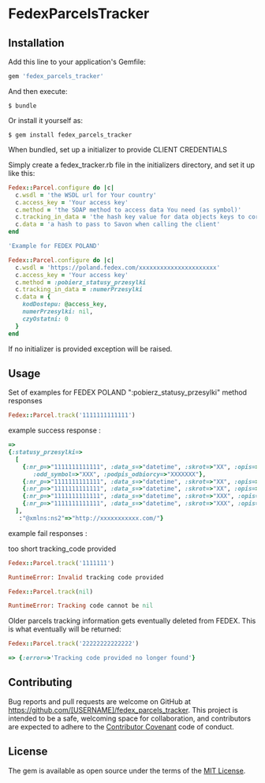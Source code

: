 # FedexParcelsTracker


## Installation

Add this line to your application's Gemfile:

```ruby
gem 'fedex_parcels_tracker'
```

And then execute:

    $ bundle

Or install it yourself as:

    $ gem install fedex_parcels_tracker

When bundled, set up a initializer to provide CLIENT CREDENTIALS

Simply create a fedex_tracker.rb file in the initializers directory, and set it up like this:

```ruby
Fedex::Parcel.configure do |c|
  c.wsdl = 'the WSDL url for Your country'
  c.access_key = 'Your access key'
  c.method = 'the SOAP method to access data You need (as symbol)'
  c.tracking_in_data = 'the hash key value for data objects keys to correspond with the tracking_code placement (as symbol)'
  c.data = 'a hash to pass to Savon when calling the client'
end

'Example for FEDEX POLAND'

Fedex::Parcel.configure do |c|
  c.wsdl = 'https://poland.fedex.com/xxxxxxxxxxxxxxxxxxxxxx'
  c.access_key = 'Your access key'
  c.method = :pobierz_statusy_przesylki
  c.tracking_in_data = :numerPrzesylki
  c.data = {
    kodDostepu: @access_key,
    numerPrzesylki: nil,
    czyOstatni: 0
  }
end
```
If no initializer is provided exception will be raised.

## Usage
Set of examples for FEDEX POLAND ":pobierz_statusy_przesylki" method responses

```ruby
Fedex::Parcel.track('1111111111111')
```
example success response :
```ruby
=>
{:statusy_przesylki=>
  [
    {:nr_p=>"1111111111111", :data_s=>"datetime", :skrot=>"XX", :opis=>"Kurier doręczył przesyłkę do odbiorcy.",
       :odd_symbol=>"XXX", :podpis_odbiorcy=>"XXXXXXX"},
    {:nr_p=>"1111111111111", :data_s=>"datetime", :skrot=>"XX", :opis=>"Przesyłka wydana do doręczenia kurierowi FedEx.", :odd_symbol=>"XXX"},
    {:nr_p=>"1111111111111", :data_s=>"datetime", :skrot=>"XX", :opis=>"Przesyłka w oddziale FedEx.", :odd_symbol=>"XXX"},
    {:nr_p=>"1111111111111", :data_s=>"datetime", :skrot=>"XXX", :opis=>"Przesyłka w oddziale FedEx.", :odd_symbol=>"XXX"},
    {:nr_p=>"1111111111111", :data_s=>"datetime", :skrot=>"XXX", :opis=>"Przesyłka w oddziale FedEx.", :odd_symbol=>"XXX"}
  ],
   :"@xmlns:ns2"=>"http://xxxxxxxxxxx.com/"}
```
example fail responses :

too short tracking_code provided  
```ruby
Fedex::Parcel.track('1111111')

RuntimeError: Invalid tracking code provided
```

```ruby
Fedex::Parcel.track(nil)

RuntimeError: Tracking code cannot be nil
```

Older parcels tracking information gets eventually deleted from FEDEX.
This is what eventually will be returned:

```ruby
Fedex::Parcel.track('22222222222222')
```
```ruby
=> {:error=>'Tracking code provided no longer found'}
```
## Contributing

Bug reports and pull requests are welcome on GitHub at https://github.com/[USERNAME]/fedex_parcels_tracker. This project is intended to be a safe, welcoming space for collaboration, and contributors are expected to adhere to the [Contributor Covenant](http://contributor-covenant.org) code of conduct.


## License

The gem is available as open source under the terms of the [MIT License](http://opensource.org/licenses/MIT).
